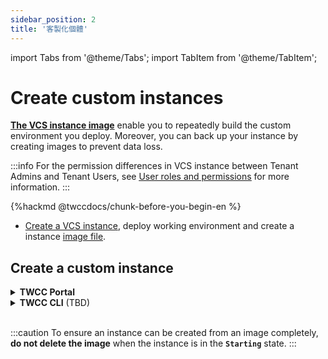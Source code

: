 ```yaml
---
sidebar_position: 2
title: '客製化個體'
---
```


import Tabs from '@theme/Tabs';
import TabItem from '@theme/TabItem';

# Create custom instances

[**The VCS instance image**](https://man.twcc.ai/@twccdocs/vcs-vds-instance-image-en) enable you to repeatedly build the custom environment you deploy. Moreover, you can back up your instance by creating images to prevent data loss.

:::info
For the permission differences in VCS instance between Tenant Admins and Tenant Users, see [<ins>User roles and permissions</ins>](https://man.twcc.ai/@twccdocs/role-main-en/https%3A%2F%2Fman.twcc.ai%2F%40twccdocs%2Frole-compute-en#虛擬運算服務) for more information.
:::


{%hackmd @twccdocs/chunk-before-you-begin-en %}
- [Create a VCS instance](https://man.twcc.ai/@twccdocs/guide-vcs-create-en), deploy working environment and create a instance [image file](https://man.twcc.ai/@twccdocs/vcs-vds-instance-image-en).

## Create a custom instance

<details class="docspoiler">

<summary><b>TWCC Portal</b></summary>
<br/>

Select an **Image** (`(private)xxx, xxx is your custome image file name`) to restore your VCS instance. For detailed instance creation steps, see [<ins>Create VCS instance</ins>](https://man.twcc.ai/@twccdocs/guide-vcs-create-en) for more information.


![](https://cos.twcc.ai/SYS-MANUAL/uploads/upload_e74b4ded9d10e0d25915f857d6039197.png)



</details>

<!-- Space -->

<div style={{"height":"8px"}}></div>

<!-- CLI start -->

<details class="docspoiler">

<summary><b>TWCC CLI</b> (TBD) </summary>

</details>

<br/>

:::caution
To ensure an instance can be created from an image completely, **do not delete the image** when the instance is in the **`Starting`** state.
:::